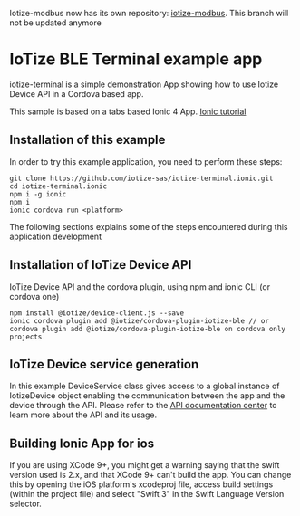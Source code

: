 Iotize-modbus now has its own repository: [iotize-modbus](https://github.com/iotize-sas/modbus). This branch will not be updated anymore

# IoTize BLE Terminal example app

iotize-terminal is a simple demonstration App showing how to use Iotize Device API in a Cordova based app. 

This sample is based on a tabs based Ionic 4 App. 
[Ionic tutorial](https://ionicframework.com/docs/intro/installation/)

## Installation of this example

In order to try this example application, you need to perform these steps:

    git clone https://github.com/iotize-sas/iotize-terminal.ionic.git
    cd iotize-terminal.ionic
    npm i -g ionic
    npm i
    ionic cordova run <platform>

The following sections explains some of the steps encountered during this application development 

## Installation of IoTize Device API

IoTize Device API and the cordova plugin, using npm and ionic CLI (or cordova one)

    npm install @iotize/device-client.js --save
    ionic cordova plugin add @iotize/cordova-plugin-iotize-ble // or cordova plugin add @iotize/cordova-plugin-iotize-ble on cordova only projects

## IoTize Device service generation

In this example DeviceService class gives access to a global instance of IotizeDevice object enabling the communication between the app and the device through the API. 
Please refer to the [API documentation center](http://developer.iotize.com/content/device-api/quick-start/) to learn more about the API and its usage.

## Building Ionic App for ios

If you are using XCode 9+, you might get a warning saying that the swift version used is 2.x, and that XCode 9+ can't build the app. You can change this by opening the iOS platform's xcodeproj file, access build settings (within the project file) and select "Swift 3" in the Swift Language Version selector.
